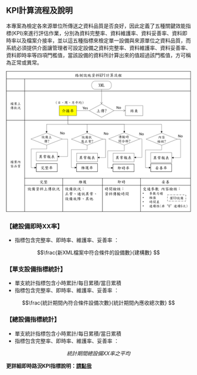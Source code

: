

## KPI計算流程及說明




   本專案為檢定各來源單位所傳送之資料品質是否良好，因此定義了五種關鍵效能指標(KPI)來進行評估作業，分別為資料完整率、資料維護率、資料妥善率、資料即時率以及檔案介接率，並以這五種指標來檢定單一設備與來源單位之資料品質，而系統必須提供介面讓管理者可設定設備之資料完整率、資料維護率、資料妥善率、資料即時率等四項門檻值，當該設備的資料所計算出來的值超過該門檻值，方可稱為正常或異常。

 
![ ](https://github.com/trafficmotc/UploadInformation/blob/master/KPI/路側設施資料KPI計算流程.png)
   

   
  ### 【總設備即時XX率】 
  
   -  指標包含完整率、即時率、維護率、妥善率 ：

$$\frac{新XML檔案中符合條件的設備數}{建構數} $$


  ### 【單支設備指標統計】 
  
   -  單支統計指標包含小時累計/每日累積/當日累積
   -  指標包含完整率、即時率、維護率、妥善率 ：
   
$$\frac{統計期間內符合條件設備次數}{統計期間內應收總次數} $$     

  ### 【總設備指標統計】
  
   -  單支統計指標包含小時累計/每日累積/當日累積
   -  指標包含完整率、即時率、維護率、妥善率 ：
   
$$統計期間總設備XX率之平均$$ 


**更詳細即時路況KPI指標說明：[請點我](https://docs.google.com/viewer?url=https://github.com/trafficmotc/UploadInformation/blob/master/KPI/%E8%B7%AF%E5%81%B4%E8%A8%AD%E6%96%BDKPI%E8%AA%AA%E6%98%8E_20181031.pdf?raw=true)**
